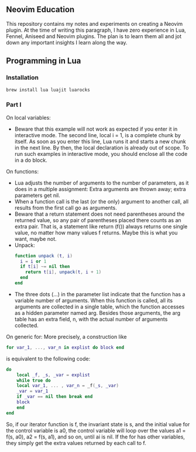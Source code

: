 ## Neovim Education

This repository contains my notes and experiments on creating a Neovim plugin. At the time of writing this paragraph, I have zero experience in Lua, Fennel, Aniseed and Neovim plugins. The plan is to learn them all and jot down any important insights I learn along the way.

## Programming in Lua

### Installation

```bash
brew install lua luajit luarocks
```

### Part I

On local variables:
- Beware that this example will not work as expected if you enter it in interactive mode. The second line, local i = 1, is a complete chunk by itself. As soon as you enter this line, Lua runs it and starts a new chunk in the next line. By then, the local declaration is already out of scope. To run such examples in interactive mode, you should enclose all the code in a do block.

On functions:
- Lua adjusts the number of arguments to the number of parameters, as it does in a multiple assignment: Extra arguments are thrown away; extra parameters get nil.
- When a function call is the last (or the only) argument to another call, all results from the first call go as arguments.
- Beware that a return statement does not need parentheses around the returned value, so any pair of parentheses placed there counts as an extra pair. That is, a statement like return (f()) always returns one single value, no matter how many values f returns. Maybe this is what you want, maybe not.
- Unpack:
    ```lua
    function unpack (t, i)
      i = i or 1
      if t[i] ~= nil then
        return t[i], unpack(t, i + 1)
      end
    end
    ```
- The three dots (...) in the parameter list indicate that the function has a variable number of arguments. When this function is called, all its arguments are collected in a single table, which the function accesses as a hidden parameter named arg. Besides those arguments, the arg table has an extra field, n, with the actual number of arguments collected.

On generic for:
More precisely, a construction like

```lua
for var_1, ..., var_n in explist do block end
```

is equivalent to the following code:

```lua
do
    local _f, _s, _var = explist
    while true do
    local var_1, ... , var_n = _f(_s, _var)
    _var = var_1
    if _var == nil then break end
    block
    end
end
```

So, if our iterator function is f, the invariant state is s, and the initial value for the control variable is a0, the control variable will loop over the values a1 = f(s, a0), a2 = f(s, a1), and so on, until ai is nil. If the for has other variables, they simply get the extra values returned by each call to f.

